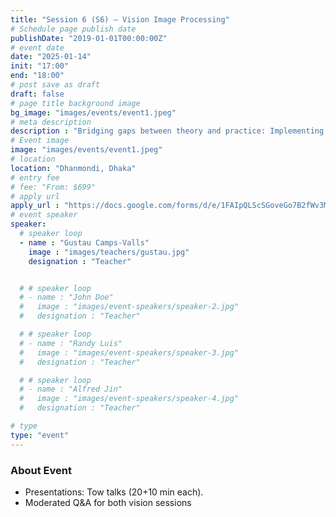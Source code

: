 ```yaml
---
title: "Session 6 (S6) – Vision Image Processing"
# Schedule page publish date
publishDate: "2019-01-01T00:00:00Z"
# event date
date: "2025-01-14"
init: "17:00"
end: "18:00"
# post save as draft
draft: false
# page title background image
bg_image: "images/events/event1.jpeg"
# meta description
description : "Bridging gaps between theory and practice: Implementing AI techniques for interdisciplinary applications in complex systems."
# Event image
image: "images/events/event1.jpeg"
# location
location: "Dhanmondi, Dhaka"
# entry fee
# fee: "From: $699"
# apply url
apply_url : "https://docs.google.com/forms/d/e/1FAIpQLScSGoveGo7B2fWv3MPtApGEqtTIXkAM0ROHfgKbl-Henj83Fw/viewform"
# event speaker
speaker:
  # speaker loop
  - name : "Gustau Camps-Valls"
    image : "images/teachers/gustau.jpg"
    designation : "Teacher"


  # # speaker loop
  # - name : "John Doe"
  #   image : "images/event-speakers/speaker-2.jpg"
  #   designation : "Teacher"

  # # speaker loop
  # - name : "Randy Luis"
  #   image : "images/event-speakers/speaker-3.jpg"
  #   designation : "Teacher"

  # # speaker loop
  # - name : "Alfred Jin"
  #   image : "images/event-speakers/speaker-4.jpg"
  #   designation : "Teacher"

# type
type: "event"
---
```


### About Event

- Presentations: Tow talks (20+10 min each).
- Moderated Q&A for both vision sessions
